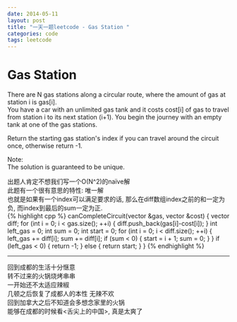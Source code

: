 ```yaml
---
date: 2014-05-11
layout: post
title: "一天一题leetcode - Gas Station "
categories: code
tags: leetcode
---
```


# Gas Station
There are N gas stations along a circular route, where the amount of gas at station i is gas[i].   
You have a car with an unlimited gas tank and it costs cost[i] of gas to travel from station i to its next station (i+1). You begin the journey with an empty tank at one of the gas stations.   
<!--more-->
Return the starting gas station's index if you can travel around the circuit once, otherwise return -1.   

Note:   
The solution is guaranteed to be unique.   

出题人肯定不想我们写一个O(N^2)的naïve解   
此题有一个很有意思的特性: 唯一解   
也就是如果有一个index可以满足要求的话, 那么在diff数组index之前的和一定为负, 而index到最后的sum一定为正.   
{% highlight cpp %}
 canCompleteCircuit(vector<int> &gas, vector<int> &cost) {
 vector<int> diff;
    for (int i = 0; i < gas.size(); ++i) {
        diff.push_back(gas[i]-cost[i]);
    }
    int left_gas = 0;
    int sum = 0;
    int start = 0;
    for (int i = 0; i < diff.size(); ++i) {
        left_gas += diff[i];
        sum += diff[i];
        if (sum < 0) {
            start = i + 1;
            sum = 0;
        }
    }
    if (left_gas < 0) {
        return -1;
    } else {
        return start;
    }
}
{% endhighlight %}

---

回到成都的生活十分惬意   
转不过来的火锅烧烤串串   
一开始还不太适应辣椒   
几顿之后恢复了成都人的本性 无辣不欢   
回到加拿大之后不知道会多想念家里的火锅   
能够在成都的时候看<舌尖上的中国>, 真是太爽了   